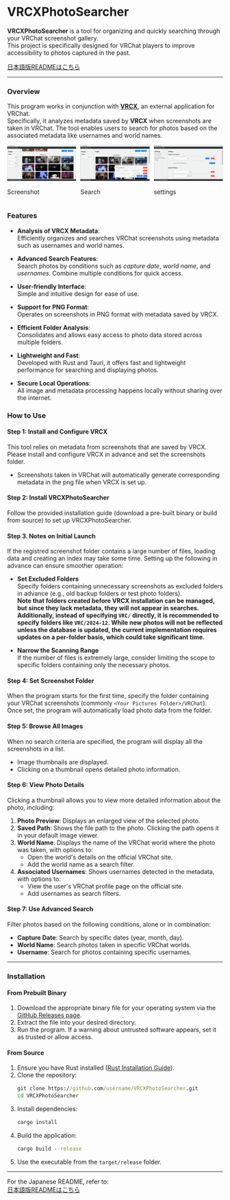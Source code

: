 # VRCXPhotoSearcher

**VRCXPhotoSearcher** is a tool for organizing and quickly searching through your VRChat screenshot gallery.  
This project is specifically designed for VRChat players to improve accessibility to photos captured in the past.

[日本語版READMEはこちら](./README.ja.md)

---

### Overview

This program works in conjunction with **[VRCX](https://github.com/vrcx-team/VRCX/)**, an external application for VRChat.  
Specifically, it analyzes metadata saved by **VRCX** when screenshots are taken in VRChat. The tool enables users to search for photos based on the associated metadata like usernames and world names.

<div style="display: flex; gap: 10px;">
  <div>
    <img src="./screenshots/topscreenshot.png" alt="Screenshot 1" width="200">
    <p>Screenshot</p>
  </div>
  <div>
    <img src="./screenshots/search.png" alt="Screenshot 2" width="200">
    <p>Search</p>
  </div>
  <div>
    <img src="./screenshots/settings.png" alt="Screenshot 3" width="200">
    <p>settings</p>
  </div>
</div>

### Features

- **Analysis of VRCX Metadata**:  
  Efficiently organizes and searches VRChat screenshots using metadata such as usernames and world names.

- **Advanced Search Features**:  
  Search photos by conditions such as _capture date_, _world name_, and _usernames_. Combine multiple conditions for quick access.

- **User-friendly Interface**:  
  Simple and intuitive design for ease of use.

- **Support for PNG Format**:  
  Operates on screenshots in PNG format with metadata saved by VRCX.

- **Efficient Folder Analysis**:  
  Consolidates and allows easy access to photo data stored across multiple folders.

- **Lightweight and Fast**:  
  Developed with Rust and Tauri, it offers fast and lightweight performance for searching and displaying photos.

- **Secure Local Operations**:  
  All image and metadata processing happens locally without sharing over the internet.

### How to Use

#### Step 1: Install and Configure VRCX

This tool relies on metadata from screenshots that are saved by VRCX. Please install and configure VRCX in advance and set the screenshots folder.

- Screenshots taken in VRChat will automatically generate corresponding metadata in the png file when VRCX is set up.

#### Step 2: Install VRCXPhotoSearcher

Follow the provided installation guide (download a pre-built binary or build from source) to set up VRCXPhotoSearcher.

#### Step 3. **Notes on Initial Launch**

If the registred screenshot folder contains a large number of files, loading data and creating an index may take some time. Setting up the following in advance can ensure smoother operation:

- **Set Excluded Folders**  
  Specify folders containing unnecessary screenshots as excluded folders in advance (e.g., old backup folders or test photo folders).  
  **Note that folders created before VRCX installation can be managed, but since they lack metadata, they will not appear in searches.**  
  **Additionally, instead of specifying `VRC/` directly, it is recommended to specify folders like `VRC/2024-12`. While new photos will not be reflected unless the database is updated, the current implementation requires updates on a per-folder basis, which could take significant time.**

- **Narrow the Scanning Range**  
  If the number of files is extremely large, consider limiting the scope to specific folders containing only the necessary photos.


#### Step 4: Set Screenshot Folder

When the program starts for the first time, specify the folder containing your VRChat screenshots (commonly `<Your Pictures Folder>/VRChat`). Once set, the program will automatically load photo data from the folder.


#### Step 5: Browse All Images

When no search criteria are specified, the program will display all the screenshots in a list.

- Image thumbnails are displayed.
- Clicking on a thumbnail opens detailed photo information.

#### Step 6: View Photo Details

Clicking a thumbnail allows you to view more detailed information about the photo, including:

1. **Photo Preview**: Displays an enlarged view of the selected photo.
2. **Saved Path**: Shows the file path to the photo. Clicking the path opens it in your default image viewer.
3. **World Name**: Displays the name of the VRChat world where the photo was taken, with options to:
   - Open the world's details on the official VRChat site.
   - Add the world name as a search filter.
4. **Associated Usernames**: Shows usernames detected in the metadata, with options to:
   - View the user's VRChat profile page on the official site.
   - Add usernames as search filters.

#### Step 7: Use Advanced Search

Filter photos based on the following conditions, alone or in combination:

- **Capture Date**: Search by specific dates (year, month, day).
- **World Name**: Search photos taken in specific VRChat worlds.
- **Username**: Search for photos containing specific usernames.

---

### Installation

#### From Prebuilt Binary

1. Download the appropriate binary file for your operating system via the [GitHub Releases page](https://github.com/username/VRCXPhotoSearcher/releases).
2. Extract the file into your desired directory.
3. Run the program. If a warning about untrusted software appears, set it as trusted or allow access.

#### From Source

1. Ensure you have Rust installed ([Rust Installation Guide](https://www.rust-lang.org/tools/install)).
2. Clone the repository:
   ```cmd
   git clone https://github.com/username/VRCXPhotoSearcher.git
   cd VRCXPhotoSearcher
   ```
3. Install dependencies:
   ```cmd
   cargo install
   ```
4. Build the application:
   ```cmd
   cargo build --release
   ```
5. Use the executable from the `target/release` folder.

---

For the Japanese README, refer to:  
[日本語版READMEはこちら](./README.ja.md)
